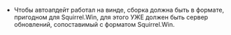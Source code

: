 - Чтобы автоапдейт работал на винде, сборка должна быть в формате, пригодном для Squirrel.Win, для этого УЖЕ должен быть сервер обновлений, сопоставимый с форматом Squirrel.Win.
